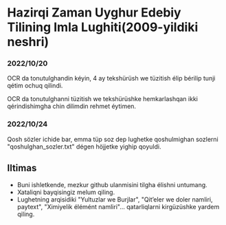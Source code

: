 # Hazirqi Zaman Uyghur Edebiy Tilining Imla Lughiti(2009-yildiki neshri)

### 2022/10/20
OCR da tonutulghandin kéyin, 4 ay tekshürüsh we tüzitish élip bérilip tunji qétim ochuq qilindi.

OCR da tonutulghanni tüzitish we tekshürüshke hemkarlashqan ikki qérindishimgha chin dilimdin rehmet éytimen.

### 2022/10/24
Qosh sözler ichide bar, emma tüp soz dep lughetke qoshulmighan sozlerni "qoshulghan_sozler.txt" dégen höjjetke yighip qoyuldi.

## Iltimas
  - Buni ishletkende, mezkur github ulanmisini tilgha élishni untumang.
  - Xataliqni bayqisingiz melum qiling.
  - Lughetning arqisidiki "Yultuzlar we Burjlar", "Qit’eler we doler namliri, paytext", "Ximiyelik élémént namliri"... qatarliqlarni kirgüzüshke yardem qiling.
  
